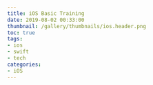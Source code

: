 ```yaml
---
title: iOS Basic Training
date: 2019-08-02 00:33:00
thumbnail: /gallery/thumbnails/ios.header.png
toc: true
tags:
- ios
- swift
- tech
categories:
- iOS
---
```

